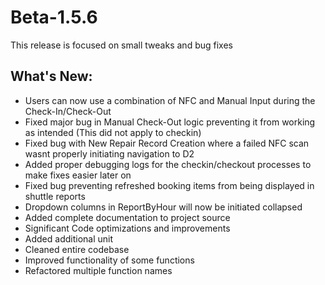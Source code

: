 # Beta-1.5.6
This release is focused on small tweaks and bug fixes

## What's New:
- Users can now use a combination of NFC and Manual Input during the Check-In/Check-Out
- Fixed major bug in Manual Check-Out logic preventing it from working as intended (This did not apply to checkin)
- Fixed bug with New Repair Record Creation where a failed NFC scan wasnt properly initiating navigation to D2
- Added proper debugging logs for the checkin/checkout processes to make fixes easier later on
- Fixed bug preventing refreshed booking items from being displayed in shuttle reports
- Dropdown columns in ReportByHour will now be initiated collapsed
- Added complete documentation to project source
- Significant Code optimizations and improvements
- Added additional unit
- Cleaned entire codebase
- Improved functionality of some functions
- Refactored multiple function names

